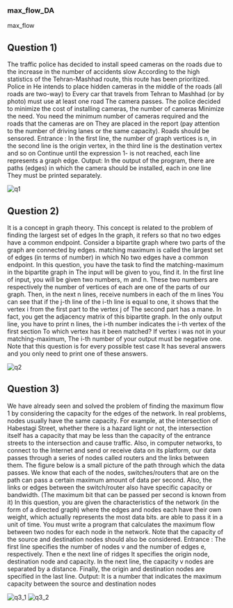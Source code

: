 ### max_flow_DA
max_flow
## Question 1)
The traffic police has decided to install speed cameras on the roads due to the increase in the number of accidents
slow According to the high statistics of the Tehran-Mashhad route, this route has been prioritized. Police in
He intends to place hidden cameras in the middle of the roads (all roads are two-way) to
Every car that travels from Tehran to Mashhad (or by photo) must use at least one road
The camera passes.
The police decided to minimize the cost of installing cameras, the number of cameras
Minimize the need. You need the minimum number of cameras required and the roads that the cameras are on
They are placed in the report (pay attention to the number of driving lanes or the same capacity).
Roads should be sensored.
Entrance :
In the first line, the number of graph vertices is n, in the second line is the origin vertex, in the third line is the destination vertex and so on
Continue until the expression 1- is not reached, each line represents a graph edge.
Output:
In the output of the program, there are paths (edges) in which the camera should be installed, each in one line
They must be printed separately.

![q1](https://github.com/morgan09mj/max_flow_DA/assets/119484000/47d8fd3e-eb36-4817-a237-ede243170ec5)


## Question 2)
It is a concept in graph theory. This concept is related to the problem of finding the largest set of edges
In the graph, it refers so that no two edges have a common endpoint.
Consider a bipartite graph where two parts of the graph are connected by edges.
matching maximum is called the largest set of edges (in terms of number) in which
No two edges have a common endpoint.
In this question, you have the task to find the matching-maximum in the bipartite graph in
The input will be given to you, find it.
In the first line of input, you will be given two numbers, m and n. These two numbers are respectively the number of vertices of each
are one of the parts of our graph. Then, in the next n lines, receive numbers in each of the m lines
You can see that if the j-th line of the i-th line is equal to one, it shows that the vertex i from the first part to the vertex j of
The second part has a mane. In fact, you get the adjacency matrix of this bipartite graph.
In the only output line, you have to print n lines, the i-th number indicates the i-th vertex of the first section
To which vertex has it been matched? If vertex i was not in your matching-maximum,
The i-th number of your output must be negative one. Note that this question is for every possible test case
It has several answers and you only need to print one of these answers.

![q2](https://github.com/morgan09mj/max_flow_DA/assets/119484000/e0f3cf06-fc1e-4cab-b4ff-e32d78da7590)


## Question 3)
We have already seen and solved the problem of finding the maximum flow 1 by considering the capacity for the edges of the network. In real problems, nodes usually have the same capacity. For example, at the intersection of Habestagi Street, whether there is a hazard light or not, the intersection itself has a capacity that may be less than the capacity of the entrance streets to the intersection and cause traffic. Also, in computer networks, to connect to the Internet and send or receive data on its platform, our data passes through a series of nodes called routers and the links between them. The figure below is a small picture of the path through which the data passes.
We know that each of the nodes, switches/routers that are on the path can pass a certain maximum amount of data per second. Also, the links or edges between the switch/router also have specific capacity or bandwidth. (The maximum bit that can be passed per second is known from it) In this question, you are given the characteristics of the network (in the form of a directed graph) where the edges and nodes each have their own weight, which actually represents the most data bits. are able to pass it in a unit of time. You must write a program that calculates the maximum flow between two nodes for each node in the network. Note that the capacity of the source and destination nodes should also be considered.
Entrance :
The first line specifies the number of nodes v and the number of edges e, respectively. Then e the next line of ridges
It specifies the origin node, destination node and capacity. In the next line, the capacity v nodes are separated by a distance. Finally, the origin and destination nodes are specified in the last line.
Output:
It is a number that indicates the maximum capacity between the source and destination nodes

![q3_1](https://github.com/morgan09mj/max_flow_DA/assets/119484000/704ea358-8a7d-48a2-8e3b-0ce89cfd008f)  ![q3_2](https://github.com/morgan09mj/max_flow_DA/assets/119484000/b78ee12f-e60e-474a-8a84-7f6e70a6f829)

